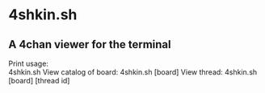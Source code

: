 # 4shkin.sh
## A 4chan viewer for the terminal
Print usage:  
4shkin.sh
View catalog of board:
4shkin.sh [board]
View thread:
4shkin.sh [board] [thread id]
